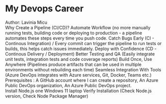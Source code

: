 # My Devops Career 
Author: Lavinia Micu
<br>
Why Create a Pipeline (CI/CD)?
Automate Workflow (no more manually running tests, building code or deploying to production - a pipeline automates these steps every time you push code.
Catch Bugs Early (CI - Continous Integration) / Every commit can trigger the pipeline to run tests or builds, this helps catch issues immediately.
Deploy with Confidence (CD -Continous Delivery / Deployment)
Better Testing and QA (Easily integrate unit tests, integration tests and code coverage reports)
Build Once, Use Anywhere (Pipelines produce artifacts that can be used in multiple environments without rebuilding each time)
Seamless Integration With Tools (Azure DevOps integrates with Azure services, Git, Docker, Teams etc.)
<br>
Prerequisites : A GitHub account where I can create a repository, An Azure Public DevOps organization, An Azure Public DevOps project.
<br>
Install Node.js one Windows 11 laptop
Verify Installation (Check Node.js version, Check Node Package Manager)
